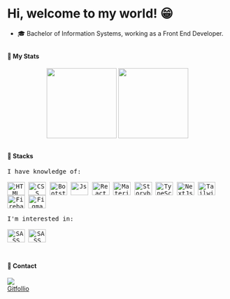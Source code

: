 # Hi, welcome to my world! 😁

- 🎓 Bachelor of Information Systems, working as a Front End Developer.

##

#### 🤖 My Stats
<div style="display: inline_block;" align="center">
  <img height="160em" src="https://github-readme-stats.vercel.app/api?username=pedrodevelop&show_icons=true&theme=tokyonight&count_private=true&border_radius=22"/>
  <img height="160em" src="https://github-readme-stats.vercel.app/api/top-langs/?username=pedrodevelop&layout=compact&langs_count=7&theme=tokyonight&border_radius=16"/>
</div>

##

#### 🧠 Stacks

<div style="display: block;">
  <kbd align="center">
      <kbd>I have knowledge of:</kbd>
      <br />
      <br />
      <img align="center" title="HTML5" alt="HTML" height="30" width="40" src="https://cdn.jsdelivr.net/gh/devicons/devicon/icons/html5/html5-original.svg">
      <img align="center"  title="CSS3" alt="CSS" height="30" width="40" src="https://cdn.jsdelivr.net/gh/devicons/devicon/icons/css3/css3-original.svg">
      <img align="center" title="Bootstrap" alt="Bootstrap" height="30" width="40" src="https://cdn.jsdelivr.net/gh/devicons/devicon@latest/icons/bootstrap/bootstrap-original.svg">
      <img align="center"  title="Javascript" alt="Js" height="30" width="40" src="https://cdn.jsdelivr.net/gh/devicons/devicon/icons/javascript/javascript-original.svg">
      <img align="center" title="React" alt="React" height="30" width="40" src="https://cdn.jsdelivr.net/gh/devicons/devicon/icons/react/react-original.svg">
      <img align="center" title="MaterialUI" alt="MaterialUI" height="30" width="40" src="https://cdn.jsdelivr.net/gh/devicons/devicon/icons/materialui/materialui-original.svg">
      <img align="center" title="Storybook" alt="Storybook" height="30" width="40" src="https://cdn.jsdelivr.net/gh/devicons/devicon/icons/storybook/storybook-original.svg">
      <img align="center" title="TypeScript" alt="TypeScript" height="30" width="40" src="https://cdn.jsdelivr.net/gh/devicons/devicon/icons/typescript/typescript-original.svg"> 
      <img align="center" title="NextJs" alt="NextJs" height="30" width="40" src="https://cdn.jsdelivr.net/gh/devicons/devicon@latest/icons/nextjs/nextjs-original.svg" />
      <img align="center" title="TailWind" alt="Tailwind Css" height="30" width="40" src="https://cdn.jsdelivr.net/gh/devicons/devicon@latest/icons/tailwindcss/tailwindcss-original.svg" />
      <img align="center" title="Firebase" alt="Firebase" height="30" width="40"  src="https://cdn.jsdelivr.net/gh/devicons/devicon/icons/firebase/firebase-plain-wordmark.svg" />
      <img align="center" title="Figma" alt="Figma" height="30" width="40"  src="https://cdn.jsdelivr.net/gh/devicons/devicon/icons/figma/figma-original.svg" />
  <br />
  <br /> 
  </kbd>
  <kbd align="center">
  <kbd>I'm interested in:</kbd> 
     <br />
     <br /> 
      <img align="center" title="SASS" alt="SASS" height="30" width="40" src="https://cdn.jsdelivr.net/gh/devicons/devicon/icons/sass/sass-original.svg">
      <img align="center" title="SASS" alt="SASS" height="30" width="40" src="https://cdn.jsdelivr.net/gh/devicons/devicon/icons/jest/jest-plain.svg">
    <br />
  <br />
  </kbd>
</div>

##

#### 💬 Contact

<div>
  <a href="https://www.linkedin.com/in/pedro-henrique-xavier-768381198/" target="_blank"><img src="https://img.shields.io/badge/-LinkedIn-%230077B5?style=for-the-badge&logo=linkedin&logoColor=white" target="_blank"></a>
</div>
<a href="https://gitfollio.vercel.app/pedrodevelop">
  Gitfollio
</a>

<!-- GitFolio:start
{
  "gitfolio": "on",
  "name": "Pedro Henrique",
  "email": "pedro_ph_x@hotmail.com",
  "tagline": "Front-End Developer",
  "avatar_url": "https://avatars.githubusercontent.com/u/51206522?v=4",
  "website": "",
  "githubUser": "pedrodevelop",
  "linkedinUser": "https://avatars.githubusercontent.com/u/51206522?v=4",
  "about": "Desenvolvedor Front-end e Bacharel em Sistemas de Informação. Tenho paixão por criar soluções em software que resolvam problemas reais.\\nPosso dizer que sou uma pessoa comunicativa e muito amigável. Gosto de estar sempre interagindo com outras pessoas que fazer parte do meu ciclo, gosto de ajudar e também ser ajudado.",
  "showStars": true,
  "showFollowers": true,
  "followers": 8,
  "following": 10,
  "themeId": "minimal",
  "tech": [
  "React",
  "NextJS",
  "Typescript",
  "Javascript",
  "HTML",
  "CSS",
  "Bootstrap",
  "TailwindCSS",
  "MantineDev",
  "Material UI",
  "Storybook",
  "Figma",
  "Firebase",
  "PostgreSQL"
],
  "projects": [
  {
    "id": 724813803,
    "repoName": "capLinkChallenge",
    "url": "https://github.com/pedrodevelop/capLinkChallenge",
    "stars": 0,
    "description": "Aplicação web inspirada em e-commerce onde o usuário navega, escolhe e favorita produtos, adiciona-os ao carrinho, ajusta quantidades, remove itens específicos e, de forma simples e intuitiva.",
    "image": "https://firebasestorage.googleapis.com/v0/b/devpool-110a7.appspot.com/o/users%2F1f8255dd-bfca-45df-80ec-86334eda5bcf%2Fproject-570c8803-53c6-4ee5-aa72-5a5b92962b36.png?alt=media&token=d8d25ff1-5a06-4b4a-8692-d8f2fef24f2f",
    "techs": [
      "CSS",
      "HTML",
      "Javascript",
      "NextJs",
      "ReactJs",
      "TailwindCSS",
      "Typescript"
    ],
    "deploy": "https://cap-link-challenge.vercel.app",
    "highlighted": true
  },
  {
    "id": 481780030,
    "repoName": "calculator",
    "url": "https://github.com/pedrodevelop/calculator",
    "stars": 0,
    "description": "Calculadora inspirada no iphone, usuário pode realizar diversas operações (básicas, fatorial, potência).",
    "image": "https://firebasestorage.googleapis.com/v0/b/devpool-110a7.appspot.com/o/users%2F1f8255dd-bfca-45df-80ec-86334eda5bcf%2Fproject-dcdd575f-252f-4c45-a931-f68cbfcceaf3.png?alt=media&token=af64a452-038b-48ec-9954-6e99957233ab",
    "techs": [
      "HTML",
      "Javascript",
      "NextJs",
      "ReactJs",
      "MaterialUI",
      "Styled Components"
    ],
    "deploy": "https://calculator-react-next.vercel.app",
    "highlighted": false
  },
  {
    "id": 640429355,
    "repoName": "BitCENT",
    "url": "https://github.com/pedrodevelop/BitCENT",
    "stars": 0,
    "description": "Aplicação web voltada ao controle financeiro pessoal. Conta com autenticação Google via OAuth, visualização de receitas e despesas mensais, cadastro e exclusão delas, além de acessar o histórico.",
    "image": "",
    "techs": [
      "CSS",
      "HTML",
      "NextJs",
      "ReactJs",
      "TailwindCSS",
      "Typescript",
      "Figma",
      "Firebase"
    ],
    "deploy": "https://bit-cent-one.vercel.app",
    "highlighted": true
  },
  {
    "id": 697065950,
    "repoName": "softExpertChallenge",
    "url": "https://github.com/pedrodevelop/softExpertChallenge",
    "stars": 0,
    "description": "Game onde o usuário deve adivinhar a cor visualizada no quadrado através do seu código hexadecimal, conta com histórico em tempo real de tentativas, e 3 dificuldades distintas.",
    "image": "https://firebasestorage.googleapis.com/v0/b/devpool-110a7.appspot.com/o/users%2F1f8255dd-bfca-45df-80ec-86334eda5bcf%2Fproject-480188d6-1eba-4b52-ba2d-76ad474ab827.png?alt=media&token=fe620372-bf03-43c3-9e60-3777476fc23c",
    "techs": [
      "CSS",
      "HTML",
      "Javascript",
      "Jest",
      "React Testing Library",
      "NextJs",
      "ReactJs",
      "TailwindCSS",
      "Typescript"
    ],
    "deploy": "https://soft-expert-challenge.vercel.app",
    "highlighted": true
  }
]
}
GitFolio:end -->
